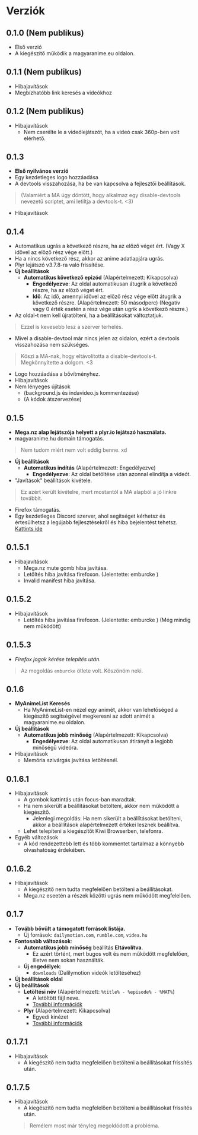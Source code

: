 # Verziók
## 0.1.0 (Nem publikus)
- Első verzió
- A kiegészítő működik a magyaranime.eu oldalon.
 
## 0.1.1 (Nem publikus)
- Hibajavítások
- Megbízhatóbb link keresés a videókhoz

## 0.1.2 (Nem publikus)
- Hibajavítások
    - Nem cserélte le a videólejátszót, ha a videó csak 360p-ben volt elérhető.

## 0.1.3
 - **Első nyilvános verzió**
 - Egy kezdetleges logo hozzáadása
 - A devtools visszahozása, ha be van kapcsolva a fejlesztői beállítások.
 > (Valamiért a MA úgy döntött, hogy alkalmaz egy disable-devtools nevezetű scriptet, ami letiltja a devtools-t. <3)
 - Hibajavítások

## 0.1.4
- Automatikus ugrás a következő részre, ha az előző véget ért. (Vagy X idővel az előző rész vége előtt.)
- Ha a nincs következő rész, akkor az anime adatlapjára ugrás.
- Plyr lejátszó v3.7.8-ra való frissítése.
- **Új beállítások**
  - **Automatikus következő epizód** (Alapértelmezett: Kikapcsolva)
    - **Engedélyezve**: Az oldal automatikusan átugrik a következő részre, ha az előző véget ért.
    - **Idő**: Az idő, amennyi idővel az előző rész vége előtt átugrik a következő részre. (Alapértelmezett: 50 másodperc) (Negatív vagy 0 érték esetén a rész vége után ugrik a következő részre.)
- Az oldal-t nem kell újratölteni, ha a beállításokat változtatjuk.
> Ezzel is kevesebb lesz a szerver terhelés.
- Mivel a disable-devtool már nincs jelen az oldalon, ezért a devtools visszahozása nem szükséges.
> Köszi a MA-nak, hogy eltávolította a disable-devtools-t. Megkönnyítette a dolgom. <3
- Logo hozzáadása a bővítményhez.
- Hibajavítások
- Nem lényeges újítások
    - (background.js és indavideo.js kommentezése)
    - (A kódok átszervezése)


## 0.1.5
- **Mega.nz alap lejátszója helyett a plyr.io lejátszó használata.**
- magyaranime.hu domain támogatás.
> Nem tudom miért nem volt eddig benne. xd
- **Új beállítások**
  - **Automatikus indítás** (Alapértelmezett: Engedélyezve)
    - **Engedélyezve**: Az oldal betöltése után azonnal elindítja a videót.
- "Javítások" beállítások kivétele.
> Ez azért került kivételre, mert mostantól a MA alapból a jó linkre továbbít.
- Firefox támogatás.
- Egy kezdetleges Discord szerver, ahol segítséget kérhetsz és értesülhetsz a legújabb fejlesztésekről és hiba bejelentést tehetsz. [Kattints ide](https://discord.gg/dJX4tVGZhY)

## 0.1.5.1
- Hibajavítások
  - Mega.nz mute gomb hiba javítása.
  - Letöltés hiba javítása firefoxon. (Jelentette: emburcke )
  - Invalid manifest hiba javítása.

## 0.1.5.2
- Hibajavítások
  - Letöltés hiba javítása firefoxon. (Jelentette: emburcke ) (Még mindig nem működött)


## 0.1.5.3
- *Firefox jogok kérése telepítés után.*
> Az megoldás `emburcke` ötlete volt. Köszönöm neki.


## 0.1.6
- **MyAnimeList Keresés**
  - Ha MyAnimeList-en nézel egy animét, akkor van lehetőséged a kiegészítő segítségével megkeresni az adott animét a magyaranime.eu oldalon.
- **Új beállítások**
  - **Automatikus jobb minőség** (Alapértelmezett: Kikapcsolva)
    - **Engedélyezve**: Az oldal automatikusan átirányít a legjobb minőségű videóra.
- Hibajavítások
  - Memória szivárgás javítása letöltésnél.

## 0.1.6.1
- Hibajavítások
  - A gombok kattintás után focus-ban maradtak.
  - Ha nem sikerült a beállításokat betölteni, akkor nem működött a kiegészítő.
    - Jelenlegi megoldás: Ha nem sikerült a beállításokat betölteni, akkor a beállítások alapértelmezett értékei lesznek beállítva.
  - Lehet telepíteni a kiegészítőt Kiwi Browserben, telefonra.
- Egyéb változások
  - A kód rendezettebb lett és több kommentet tartalmaz a könnyebb olvashatóság érdekében.

## 0.1.6.2
- Hibajavítások
  - A kiegészítő nem tudta megfelelően betölteni a beállításokat.
  - Mega.nz eseetén a részek közötti ugrás nem működött megfelelően.


## 0.1.7
- **Tovább bővült a támogatott források listája.**
    - Új források: `dailymotion.com`, `rumble.com`, `videa.hu`
- **Fontosabb változások**:
    - **Automatikus jobb minőség** beállítás **Eltávolítva**.
        - Ez azért történt, mert bugos volt és nem működött megfelelően, illetve nem sokan használták.
    - **Új engedélyek**:
        - `downloads` (Dalilymotion videók letöltéséhez)
- **Új beállítások oldal**
- **Új beállítások**
  - **Letöltési név** (Alapértelmezett: `%title% - %episode% - %MAT%`)
    - A letöltött fájl neve.
    - [További információk](SETTINGS.md#letöltési-név)
  - **Plyr** (Alapértelmezett: Kikapcsolva)
    - Egyedi kinézet
    - [További információk](SETTINGS.md#plyr)

## 0.1.7.1
- Hibajavítások
  - A kiegészítő nem tudta megfelelően betölteni a beállításokat frissítés után.

## 0.1.7.5
- Hibajavítások
  - A kiegészítő nem tudta megfelelően betölteni a beállításokat frissítés után.
  > Remélem most már tényleg megoldódott a probléma.
